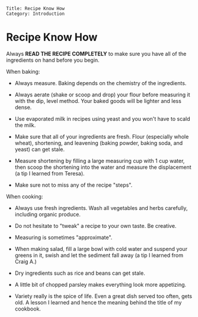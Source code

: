 ~~~ recipe-info
Title: Recipe Know How
Category: Introduction
~~~

# Recipe Know How

Always **READ THE RECIPE COMPLETELY** to make sure you have all of the ingredients on hand before
you begin.

When baking:

- Always measure. Baking depends on the chemistry of the ingredients.

- Always aerate (shake or scoop and drop) your flour before measuring it with the dip, level method.
  Your baked goods will be lighter and less dense.

- Use evaporated milk in recipes using yeast and you won't have to scald the milk.

- Make sure that all of your ingredients are fresh. Flour (especially whole wheat), shortening, and
  leavening (baking powder, baking soda, and yeast) can get stale.

- Measure shortening by filling a large measuring cup with 1 cup water, then scoop the shortening
  into the water and measure the displacement (a tip I learned from Teresa).

- Make sure not to miss any of the recipe "steps".

When cooking:

- Always use fresh ingredients. Wash all vegetables and herbs carefully, including organic produce.

- Do not hesitate to "tweak" a recipe to your own taste. Be creative.

- Measuring is sometimes "approximate".

- When making salad, fill a large bowl with cold water and suspend your greens in it, swish and let
  the sediment fall away (a tip I learned from Craig A.)

- Dry ingredients such as rice and beans can get stale.

- A little bit of chopped parsley makes everything look more appetizing.

- Variety really is the spice of life. Even a great dish served too often, gets old. A lesson I
  learned and hence the meaning behind the title of my cookbook.
